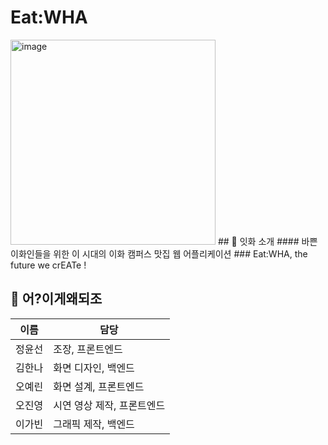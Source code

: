 # Eat:WHA
<img width="328" alt="image" src="https://user-images.githubusercontent.com/77625287/208465405-966d537b-c6ab-4a8b-b729-f5fe82c7a46d.png">
## 🍴 잇화 소개
#### 바쁜 이화인들을 위한 이 시대의 이화 캠퍼스 맛집 웹 어플리케이션
### Eat:WHA, the future we crEATe !

## 🍴 어?이게왜되조
이름 | 담당
------------- | -------------
정윤선 | 조장, 프론트엔드
김한나 | 화면 디자인, 백엔드
오예린 | 화면 설계, 프론트엔드
오진영 | 시연 영상 제작, 프론트엔드
이가빈 | 그래픽 제작, 백엔드

